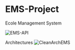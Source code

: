 # EMS-Project
Ecole Management System

![EMS-API](https://github.com/HMav-16/EMS-Project/assets/148790419/3d16d9e9-fb88-4f64-bac7-631d9b00df2c)

Architectures
![CleanArchEMS](https://github.com/HMav-16/EMS-Project/assets/148790419/00524a70-0ada-42e1-9db2-98b3e925990f)
